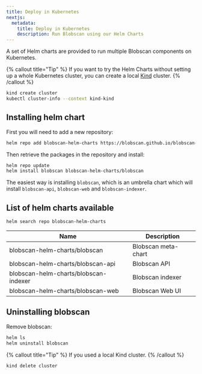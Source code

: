 ```yaml
---
title: Deploy in Kubernetes
nextjs:
  metadata:
    title: Deploy in Kubernetes
    description: Run Blobscan using our Helm Charts
---
```


A set of Helm charts are provided to run multiple Blobscan components on Kubernetes.

{% callout title="Tip" %}
If you want to try the Helm Charts without setting up a whole Kubernetes cluster, you can create a local [Kind](https://kind.sigs.k8s.io/) cluster.
{% /callout %}

```bash
kind create cluster
kubectl cluster-info --context kind-kind
```

## Installing helm chart

First you will need to add a new repository:

```bash
helm repo add blobscan-helm-charts https://blobscan.github.io/blobscan-helm-charts
```

Then retrieve the packages in the repository and install:

```bash
helm repo update
helm install blobscan blobscan-helm-charts/blobscan
```

The easiest way is installing `blobscan`, which is an umbrella chart which will install `blobscan-api`, `blobscan-web` and `blobscan-indexer`.

## List of helm charts available

```bash
helm search repo blobscan-helm-charts
```

| Name                                  | Description         |
| ------------------------------------- | ------------------- |
| blobscan-helm-charts/blobscan         | Blobscan meta-chart |
| blobscan-helm-charts/blobscan-api     | Blobscan API        |
| blobscan-helm-charts/blobscan-indexer | Blobscan indexer    |
| blobscan-helm-charts/blobscan-web     | Blobscan Web UI     |

## Uninstalling blobscan

Remove blobscan:

```bash
helm ls
helm uninstall blobscan
```

{% callout title="Tip" %}
If you used a local Kind cluster.
{% /callout %}

```bash
kind delete cluster
```
